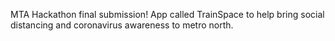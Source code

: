 MTA Hackathon final submission! App called TrainSpace to help bring social distancing and coronavirus awareness to metro north.
